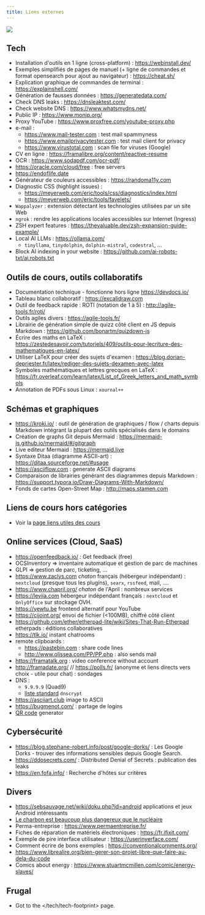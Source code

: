 ```yaml
---
title: Liens externes
---
```


![](@assets/undraw/undraw_link-shortener_9ro5.svg)

## Tech

- Installation d'outils en 1 ligne (cross-platform) : <https://webinstall.dev/>
- Exemples simplifiés de pages de manuel (+ ligne de commandes et format opensearch pour ajout au navigateur) : <https://cheat.sh/>
- Explication graphique de commandes de terminal : <https://explainshell.com/>
- Génération de fausses données : <https://generatedata.com/>
- Check DNS leaks : <https://dnsleaktest.com/>
- Check website DNS : <https://www.whatsmydns.net/>
- Public IP : <https://www.monip.org/>
- Proxy YouTube : <https://www.proxfree.com/youtube-proxy.php>
- e-mail :
  - <https://www.mail-tester.com> : test mail spammyness
  - <https://www.emailprivacytester.com> : test mail client for privacy
  - <https://www.virustotal.com> : scan file for viruses (Google)
- CV en ligne : <https://framalibre.org/content/reactive-resume>
- OCR : <https://www.sodapdf.com/ocr-pdf/>
- <https://oracle.com/cloud/free> : free servers
- <https://endoflife.date>
- Générateur de couleurs accessibles : <https://randoma11y.com>
- Diagnostic CSS (highlight issues) :
  - <https://meyerweb.com/eric/tools/css/diagnostics/index.html>
  - <https://meyerweb.com/eric/tools/favelets/>
- `Wappalyzer` : extension détectant les technologies utilisées par un site Web
- `ngrok` : rendre les applications locales accessibles sur Internet (Ingress)
- ZSH expert features : <https://thevaluable.dev/zsh-expansion-guide-example/>
- Local AI LLMs : <https://ollama.com/>
  - `tinyllama`, `tinydolphin`, `dolphin-mistral`, `codestral`, …
- Block AI indexing in your website : <https://github.com/ai-robots-txt/ai.robots.txt>

## Outils de cours, outils collaboratifs

- Documentation technique - fonctionne hors ligne <https://devdocs.io/>
- Tableau blanc collaboratif : <https://excalidraw.com>
- Outil de feedback rapide : ROTI (notation de 1 à 5) : <http://agile-tools.fr/roti/>
- Outils agiles divers : <https://agile-tools.fr/>
- Librairie de génération simple de quizz côté client en JS depuis Markdown : <https://github.com/bonartm/quizdown-js>
- Écrire des maths en LaTeX : <https://zestedesavoir.com/tutoriels/409/outils-pour-lecriture-des-mathematiques-en-latex/>
- Utiliser LaTeX pour créer des sujets d'examen : <https://blog.dorian-depriester.fr/latex/rediger-des-sujets-dexamen-avec-latex>
- Symboles mathématiques et lettres grecques en LaTeX : <https://fr.overleaf.com/learn/latex/List_of_Greek_letters_and_math_symbols>
- Annotation de PDFs sous Linux : `xournal++`

## Schémas et graphiques

- <https://kroki.io/> : outil de génération de graphiques / flow / charts depuis Markdown intégrant la plupart des outils spécialisés dans le domains
- Création de graphs Git depuis Mermaid : <https://mermaid-js.github.io/mermaid/#/gitgraph>
- Live editeur Mermaid : <https://mermaid.live>
- Syntaxe Ditaa (diagramme ASCII-art) : <https://ditaa.sourceforge.net/#usage>
- <https://asciiflow.com> : generate ASCII diagrams
- Comparaison de librairies générant des diagrammes depuis Markdown : <https://support.typora.io/Draw-Diagrams-With-Markdown/>
- Fonds de cartes Open-Street Map : <http://maps.stamen.com>

## Liens de cours hors catégories

- Voir la [page liens utiles des cours](/cours/liens)

## Online services (Cloud, SaaS)

- <https://openfeedback.io/> : Get feedback (free)
- OCSInventory => inventaire automatique et gestion de parc de machines
- GLPI => gestion de parc, ticketing, ...
- <https://www.zaclys.com> _chaton_ français (hébergeur indépendant) : `nextcloud` (presque tous les plugins), `searx`, `rssfeed`, mail, ....
- <https://www.chapril.org/> _chaton_ de l'April : nombreux services
- <https://leviia.com> hébergeur indépendant français : `nextcloud` et `OnlyOffice` sur stockage OVH.
- <https://yewtu.be> frontend alternatif pour YouTube
- <https://cijoint.org/> envoi de fichier (<100MB), chiffré côté client
- <https://github.com/ether/etherpad-lite/wiki/Sites-That-Run-Etherpad> etherpads : éditions collaboratives
- <https://tlk.io/> instant chatrooms
- remote clipboards :
  - <https://pastebin.com> : share code lines
  - <http://www.olissea.com/PP/PP.php> : also sends mail
- <https://framatalk.org> : video conference without account
- <http://framadate.org/> // <https://polls.fr/> (anonyme et liens directs vers choix - utile pour chat) : sondages
- DNS :
  - `9.9.9.9` (Quad9)
  - [liste standard](https://download.dnscrypt.info/resolvers-list/v3/public-resolvers.md) `dnscrypt`
- <https://asciiart.club> image to ASCII
- <https://bugmenot.com/> : partage de logins
- [QR code](https://lehollandaisvolant.net/tout/tools/qrcode/) generator

## Cybersécurité

- <https://blog.stephane-robert.info/post/google-dorks/> : Les Google Dorks - trouver des informations sensibles depuis Google Search.
- <https://ddosecrets.com/> : Distributed Denial of Secrets : publication des leaks
- <https://en.fofa.info/> : Recherche d'hôtes sur critères

## Divers

- <https://sebsauvage.net/wiki/doku.php?id=android> applications et jeux Android intéressants
- [Le charbon est beaucoup plus dangereux que le nucléaire](https://lehollandaisvolant.net/?d=2022/08/29/18/40/42-le-charbon-est-beaucoup-plus-dangereux-que-le-nucleaire)
- Perma-entreprise : <https://www.permaentreprise.fr/>
- Fiches de réparation de matériels électroniques : <https://fr.ifixit.com/>
- Exemple de pire interface utilisateur : <https://userinyerface.com/>
- Comment écrire de bons exemples : <https://conventionalcomments.org/>
- <https://www.librealire.org/bien-gerer-son-projet-libre-que-faire-au-dela-du-code>
- Comics about energy : <https://www.stuartmcmillen.com/comic/energy-slaves/>

## Frugal

- Got to the </tech/tech-footprint> page.

